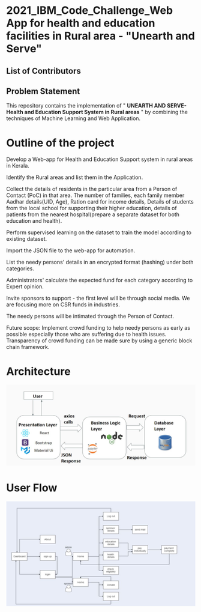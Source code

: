 # 2021_IBM_Code_Challenge_Web App for health and education facilities in Rural area - "Unearth and Serve"


## List of Contributors ##


## Problem Statement 

This repository contains the implementation of " **UNEARTH AND SERVE-Health and Education Support System in Rural areas** " by combining the techniques of Machine Learning and Web Application.

# Outline of the project

Develop a Web-app for Health and Education Support system in rural areas in Kerala.

Identify the Rural areas and list them in the Application.

Collect the details of residents in the particular area from a Person of Contact (PoC) in that area. The number of families, each family member Aadhar details(UID, Age), Ration card for income details, Details of students from the local school for supporting their higher education, details of patients from the nearest hospital(prepare a separate dataset for both education and health).

Perform supervised learning on the dataset to train the model according to existing dataset.

Import the JSON file to the web-app for automation.

List the needy persons' details in an encrypted format (hashing) under both categories.

Administrators' calculate the expected fund for each category according to Expert opinion.

Invite sponsors to support - the first level will be through social media. We are focusing more on CSR funds in industries.

The needy persons will be intimated through the Person of Contact.

Future scope: Implement crowd funding to help needy persons as early as possible especially those who are suffering due to health issues. Transparency of crowd funding can be made sure by using a generic block chain framework.

# Architecture
![](src/assets/images/a.JPG)
# User Flow
![](src/assets/images/u.JPG)
